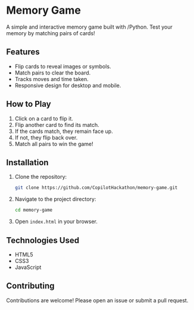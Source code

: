 # Memory Game

A simple and interactive memory game built with /Python. Test your memory by matching pairs of cards!

## Features

- Flip cards to reveal images or symbols.
- Match pairs to clear the board.
- Tracks moves and time taken.
- Responsive design for desktop and mobile.

## How to Play

1. Click on a card to flip it.
2. Flip another card to find its match.
3. If the cards match, they remain face up.
4. If not, they flip back over.
5. Match all pairs to win the game!

## Installation

1. Clone the repository:
    ```bash
    git clone https://github.com/CopilotHackathon/memory-game.git
    ```
2. Navigate to the project directory:
    ```bash
    cd memory-game
    ```
3. Open `index.html` in your browser.

## Technologies Used

- HTML5
- CSS3
- JavaScript

## Contributing

Contributions are welcome! Please open an issue or submit a pull request.
